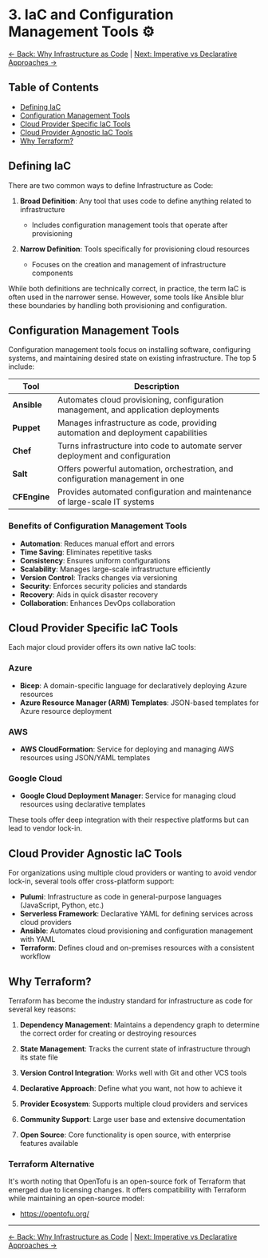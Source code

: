 # 3. IaC and Configuration Management Tools ⚙️

[<- Back: Why Infrastructure as Code](./02-why-infrastructure-as-code.md) | [Next: Imperative vs Declarative Approaches ->](./04-imperative-vs-declarative.md)

## Table of Contents

- [Defining IaC](#defining-iac)
- [Configuration Management Tools](#configuration-management-tools)
- [Cloud Provider Specific IaC Tools](#cloud-provider-specific-iac-tools)
- [Cloud Provider Agnostic IaC Tools](#cloud-provider-agnostic-iac-tools)
- [Why Terraform?](#why-terraform)

## Defining IaC

There are two common ways to define Infrastructure as Code:

1. **Broad Definition**: Any tool that uses code to define anything related to infrastructure
   - Includes configuration management tools that operate after provisioning

2. **Narrow Definition**: Tools specifically for provisioning cloud resources
   - Focuses on the creation and management of infrastructure components

While both definitions are technically correct, in practice, the term IaC is often used in the narrower sense. However, some tools like Ansible blur these boundaries by handling both provisioning and configuration.

## Configuration Management Tools

Configuration management tools focus on installing software, configuring systems, and maintaining desired state on existing infrastructure. The top 5 include:

| Tool | Description |
|------|-------------|
| **Ansible** | Automates cloud provisioning, configuration management, and application deployments |
| **Puppet** | Manages infrastructure as code, providing automation and deployment capabilities |
| **Chef** | Turns infrastructure into code to automate server deployment and configuration |
| **Salt** | Offers powerful automation, orchestration, and configuration management in one |
| **CFEngine** | Provides automated configuration and maintenance of large-scale IT systems |

### Benefits of Configuration Management Tools

- **Automation**: Reduces manual effort and errors
- **Time Saving**: Eliminates repetitive tasks
- **Consistency**: Ensures uniform configurations
- **Scalability**: Manages large-scale infrastructure efficiently
- **Version Control**: Tracks changes via versioning
- **Security**: Enforces security policies and standards
- **Recovery**: Aids in quick disaster recovery
- **Collaboration**: Enhances DevOps collaboration

## Cloud Provider Specific IaC Tools

Each major cloud provider offers its own native IaC tools:

### Azure
- **Bicep**: A domain-specific language for declaratively deploying Azure resources
- **Azure Resource Manager (ARM) Templates**: JSON-based templates for Azure resource deployment

### AWS
- **AWS CloudFormation**: Service for deploying and managing AWS resources using JSON/YAML templates

### Google Cloud
- **Google Cloud Deployment Manager**: Service for managing cloud resources using declarative templates

These tools offer deep integration with their respective platforms but can lead to vendor lock-in.

## Cloud Provider Agnostic IaC Tools

For organizations using multiple cloud providers or wanting to avoid vendor lock-in, several tools offer cross-platform support:

- **Pulumi**: Infrastructure as code in general-purpose languages (JavaScript, Python, etc.)
- **Serverless Framework**: Declarative YAML for defining services across cloud providers
- **Ansible**: Automates cloud provisioning and configuration management with YAML
- **Terraform**: Defines cloud and on-premises resources with a consistent workflow

## Why Terraform?

Terraform has become the industry standard for infrastructure as code for several key reasons:

1. **Dependency Management**: Maintains a dependency graph to determine the correct order for creating or destroying resources

2. **State Management**: Tracks the current state of infrastructure through its state file

3. **Version Control Integration**: Works well with Git and other VCS tools

4. **Declarative Approach**: Define what you want, not how to achieve it

5. **Provider Ecosystem**: Supports multiple cloud providers and services

6. **Community Support**: Large user base and extensive documentation

7. **Open Source**: Core functionality is open source, with enterprise features available

### Terraform Alternative

It's worth noting that OpenTofu is an open-source fork of Terraform that emerged due to licensing changes. It offers compatibility with Terraform while maintaining an open-source model:

- https://opentofu.org/

---

[<- Back: Why Infrastructure as Code](./02-why-infrastructure-as-code.md) | [Next: Imperative vs Declarative Approaches ->](./04-imperative-vs-declarative.md)